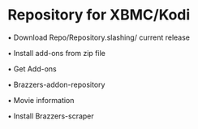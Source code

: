 Repository for XBMC/Kodi
==

•	Download Repo/Repository.slashing/ current release

•	Install add-ons from zip file

•	Get Add-ons

•	Brazzers-addon-repository

•	Movie information

•	Install Brazzers-scraper


